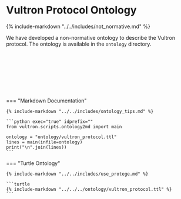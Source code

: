 # Vultron Protocol Ontology

{% include-markdown "../../includes/not_normative.md" %}

We have developed a non-normative ontology to
describe the Vultron protocol. The ontology is available in
the `ontology` directory.

&nbsp;

&nbsp;

&nbsp;

&nbsp;

=== "Markdown Documentation"

    {% include-markdown "../../includes/ontology_tips.md" %}
    
    ```python exec="true" idprefix=""
    from vultron.scripts.ontology2md import main
    
    ontology = "ontology/vultron_protocol.ttl"
    lines = main(infile=ontology)
    print("\n".join(lines))
    ```

=== "Turtle Ontology"

    {% include-markdown "../../includes/use_protege.md" %}

    ```turtle
    {% include-markdown "../../../ontology/vultron_protocol.ttl" %}
    ```
